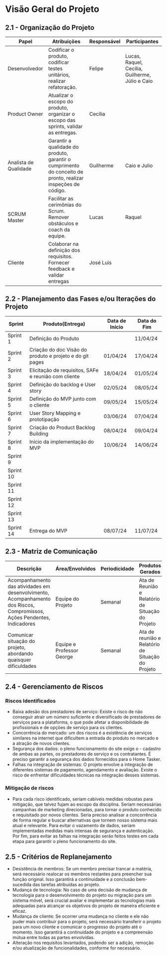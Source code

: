 # Visão Geral do Projeto

## 2.1 - Organização do Projeto

| Papel | Atribuições | Responsável | Participantes |
| ----- | ----------- | ----------- | ------------- |
| Desenvolvedor | Codificar o produto, codificar testes unitários, realizar refatoração. | Felipe | Lucas, Raquel, Cecília, Guilherme, Júlio e Caio |
| Product Owner | Atualizar o escopo do produto, organizar o escopo das sprints, validar as entregas. | Cecília | |
| Analista de Qualidade | Garantir a qualidade do produto, garantir o cumprimento do conceito de pronto, realizar inspeções de código. | Guilherme | Caio e Julio |
| SCRUM Master | Facilitar as cerimônias do Scrum. Remover obstáculos e coach da equipe. | Lucas | Raquel |
| Cliente | Colaborar na definição dos requisitos. Fornecer feedback e validar entregas | José Luis | |

## 2.2 - Planejamento das Fases e/ou Iterações do Projeto

| Sprint | Produto(Entrega) | Data de Início | Data do Fim |
| ------ | ---------------- | -------------- | ----------- |
|Sprint 1|Definição do Produto| |11/04/24|
|Sprint 2|Criação do doc Visão do produto e projeto e do git pages| 01/04/24|17/04/24|
|Sprint 3|Elicitação de requisitos, SAFe e reunião com cliente|18/04/24|01/05/24|
|Sprint 4|Definição do backlog e User story|02/05/24|08/05/24|
|Sprint 5|Definição do MVP junto com o cliente|09/05/24|15/05/24|
|Sprint 6|User Story Mapping e prototipação|03/06/24|07/04/24|
|Sprint 7|Criação do Product Backlog Building|08/04/24|09/04/24|
|Sprint 8|Início da implementação do MVP|10/06/24|14/06/24|
|Sprint 9|
|Sprint 10|
|Sprint 11|
|Sprint 12|
|Sprint 13|
|Sprint 14| Entrega do MVP | 08/07/24 | 11/07/24|

## 2.3 - Matriz de Comunicação

| Descrição | Área/Envolvidos | Periodicidade | Produtos Gerados |
| --------- | --------------- | ------------- | ---------------- |
| Acompanhamento das atividades em desenvolvimento, Acompanhamento dos Riscos, Compromissos, Ações Pendentes, Indicadores| Equipe do Projeto | Semanal | Ata de Reunião e Relatório de Situação do Projeto|
| Comunicar situação do projeto, abordando quaisquer dificuldades | Equipe e Professor George | Semanal | Ata de reunião e Relatório de Situação do Projeto| 

##  2.4 - Gerenciamento de Riscos

### Riscos Identificados
- Baixa adesão dos prestadores de serviço: Existe o risco de não conseguir atrair um número suficiente e diversificado de prestadores de serviços para a plataforma, o que pode afetar a disponibilidade de profissionais e de opções de serviço para os clientes.
- Concorrência do mercado: um dos riscos é a existência de serviços similares na internet que dificultem a entrada do produto no mercado e a atração de novos clientes.
- Segurança dos dados: o pleno funcionamento do site exige o - cadastro de ambas as partes, os prestadores de serviço e os contratantes. É preciso garantir a segurança dos dados fornecidos para o Home Tasker.
- Falhas na integração de sistemas: O projeto envolve a integração de diferentes sistemas de pagamento, agendamento e avaliação. Existe o risco de enfrentar dificuldades técnicas na integração desses sistemas.

### Mitigação de riscos
- Para cada risco identificado, seriam cabíveis medidas robustas para mitigação, que talvez fujam ao escopo da disciplina. Seriam necessárias campanhas de marketing direcionadas, para tornar o produto conhecido e requisitado por novos clientes. Seria preciso analisar a concorrência de forma regular e buscar alternativas que tornem nosso sistema mais atual e relevante. Para evitar o vazamento de dados, seriam implementadas medidas mais intensas de segurança e autenticação. Por fim, para evitar as falhas na integração serão feitos testes em cada etapa para garantir o pleno funcionamento do site.

## 2.5 - Critérios de Replanejamento 
- Desistência de membros: Se um membro precisar trancar a matéria, será necessário realocar os membros restantes para preencher sua função original. Isso garantirá a continuidade e a conclusão bem-sucedida das tarefas atribuídas ao projeto.
- Mudança de tecnologia: No caso de uma decisão de mudança de tecnologia para o desenvolvimento do projeto ou migração para um sistema móvel, será crucial avaliar e implementar as tecnologias mais adequadas para alcançar os objetivos do projeto de maneira eficiente e eficaz.
- Mudança de cliente: Se ocorrer uma mudança no cliente e ele não puder mais contribuir para o projeto, será necessário transferir o projeto para um novo cliente e comunicar o progresso do projeto até o momento. Isso garantirá a continuidade do projeto e a compreensão mútua entre todas as partes envolvidas.
- Alteração nos requisitos levantados, podendo ser a adição, remoção e/ou atualização de funcionalidades, conforme for necessário.
